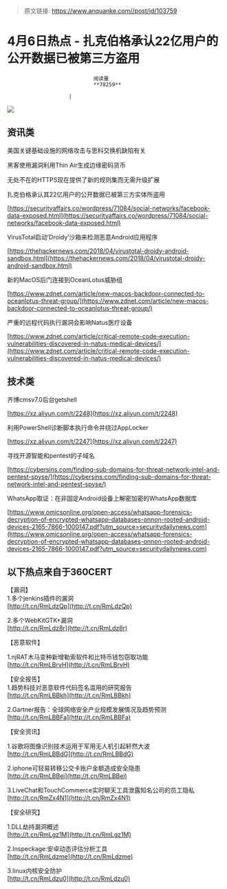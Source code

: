 > 原文链接: https://www.anquanke.com//post/id/103759 


# 4月6日热点 - 扎克伯格承认22亿用户的公开数据已被第三方盗用


                                阅读量   
                                **78259**
                            
                        |
                        
                                                                                    



[![](https://p2.ssl.qhimg.com/t01290a1184cc44589a.png)](https://p2.ssl.qhimg.com/t01290a1184cc44589a.png)

## 资讯类

美国关键基础设施的网络攻击与思科交换机缺陷有关



黑客使用漏洞利用Thin Air生成边缘密码货币



无处不在的HTTPS现在提供了新的规则集而无需升级扩展



扎克伯格承认其22亿用户的公开数据已被第三方实体所盗用

[https://securityaffairs.co/wordpress/71084/social-networks/facebook-data-exposed.html](https://securityaffairs.co/wordpress/71084/social-networks/facebook-data-exposed.html)



VirusTotal启动’Droidy’沙箱来检测恶意Android应用程序

[https://thehackernews.com/2018/04/virustotal-droidy-android-sandbox.html](https://thehackernews.com/2018/04/virustotal-droidy-android-sandbox.html)



新的MacOS后门连接到OceanLotus威胁组

[https://www.zdnet.com/article/new-macos-backdoor-connected-to-oceanlotus-threat-group/](https://www.zdnet.com/article/new-macos-backdoor-connected-to-oceanlotus-threat-group/)



严重的远程代码执行漏洞会影响Natus医疗设备

[https://www.zdnet.com/article/critical-remote-code-execution-vulnerabilities-discovered-in-natus-medical-devices/](https://www.zdnet.com/article/critical-remote-code-execution-vulnerabilities-discovered-in-natus-medical-devices/)



## 技术类

齐博cmsv7.0后台getshell

[https://xz.aliyun.com/t/2248](https://xz.aliyun.com/t/2248)



利用PowerShell诊断脚本执行命令并绕过AppLocker

[https://xz.aliyun.com/t/2247](https://xz.aliyun.com/t/2247)



寻找开源智能和pentest的子域名

[https://cybersins.com/finding-sub-domains-for-threat-network-intel-and-pentest-spyse/](https://cybersins.com/finding-sub-domains-for-threat-network-intel-and-pentest-spyse/)



WhatsApp取证：在非固定Android设备上解密加密的WhatsApp数据库

[https://www.omicsonline.org/open-access/whatsapp-forensics-decryption-of-encrypted-whatsapp-databases-onnon-rooted-android-devices-2165-7866-1000147.pdf?utm_source=securitydailynews.com](https://www.omicsonline.org/open-access/whatsapp-forensics-decryption-of-encrypted-whatsapp-databases-onnon-rooted-android-devices-2165-7866-1000147.pdf?utm_source=securitydailynews.com)





## 以下热点来自于360CERT

【漏洞】<br>
1.多个jenkins插件的漏洞<br>[http://t.cn/RmLdzQp](http://t.cn/RmLdzQp)

2.多个WebKitGTK+漏洞<br>[http://t.cn/RmLdz8r](http://t.cn/RmLdz8r)

【恶意软件】

1.njRAT木马变种新增勒索软件和比特币钱包窃取功能<br>[http://t.cn/RmLBrvH](http://t.cn/RmLBrvH)

【安全报告】<br>
1.趋势科技对恶意软件代码签名滥用的研究报告<br>[http://t.cn/RmLBBkh](http://t.cn/RmLBBkh)

2.Gartner报告：全球网络安全产业规模发展情况及趋势预测<br>[http://t.cn/RmLBBFa](http://t.cn/RmLBBFa)

【安全资讯】

1.谷歌将图像识别技术运用于军用无人机引起轩然大波<br>[http://t.cn/RmLBBdG](http://t.cn/RmLBBdG)

2.iphone可轻易转移公交卡账户金额造成安全隐患<br>[http://t.cn/RmLBBei](http://t.cn/RmLBBei)

3.LiveChat和TouchCommerce实时聊天工具泄露知名公司的员工隐私<br>[http://t.cn/RmZx4N1](http://t.cn/RmZx4N1)

【安全研究】

1.DLL劫持漏洞概述<br>[http://t.cn/RmLgz1M](http://t.cn/RmLgz1M)

2.Inspeckage:安卓动态评估分析工具<br>[http://t.cn/RmLdzme](http://t.cn/RmLdzme)

3.linux内核安全防护<br>[http://t.cn/RmLdzu0](http://t.cn/RmLdzu0)
